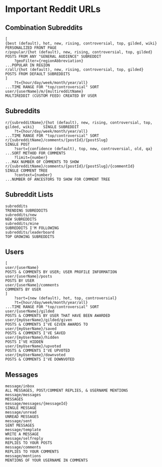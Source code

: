 Important Reddit URLs
=====================

Combination Subreddits
----------------------

	[
	{best (default), hot, new, rising, controversial, top, gilded, wiki}				PERSONALIZED FRONT PAGE
	r/popular/{hot (default), new, rising, controversial, top, gilded}					POSTS FROM ANY "GENERAL AUDIENCE" SUBREDDIT
		?geoFilter={regionAbbreviation}													...POPULAR IN REGION
	r/all/{hot (default), new, rising, controversial, top, gilded} 						POSTS FROM DEFAULT SUBREDDITS
	]
		?t={hour/day/week/month/year/all}													...TIME RANGE FOR "top/controversial" SORT
	user/{userName}/m/{multiredditName}												MULTIREDDIT (CUSTOM FEED) CREATED BY USER

Subreddits
----------

	r/{subredditName}/{hot (default), new, rising, controversial, top, gilded, wiki}	SINGLE SUBREDDIT
		?t={hour/day/week/month/year/all} 													...TIME RANGE FOR "top/controversial" SORT
	r/{subredditName}/comments/{postId}/{postSlug}									SINGLE POST
		?sort={confidence (default), top, new, controversial, old, qa}						...SORT METHOD FOR COMMENTS
		?limit={number}																		...MAX NUMBER OF COMMENTS TO SHOW
	r/{subredditName}/comments/{postId}/{postSlug}/{commentId}						SINGLE COMMENT TREE
		?context={number}																	...NUMBER OF ANCESTORS TO SHOW FOR COMMENT TREE

Subreddit Lists
---------------

	subreddits																			TRENDING SUBREDDITS
	subreddits/new																		NEW SUBREDDITS
	subreddits/mine																		SUBREDDITS I'M FOLLOWING
	subreddits/leaderboard																TOP GROWING SUBREDDITS

Users
-----

	[
	user/{userName}																	POSTS & COMMENTS BY USER; USER PROFILE INFORMATION
	user/{userName}/posts																POSTS BY USER
	user/{userName}/comments															COMMENTS BY USER
	]
		?sort={new (default), hot, top, controversial}
		?t={hour/day/week/month/year/all}													...TIME RANGE FOR "top/controversial" SORT
	user/{userName}/gilded																POSTS & COMMENTS BY USER THAT HAVE BEEN AWARDED
	user/{myUserName}/gilded/given													POSTS & COMMENTS I'VE GIVEN AWARDS TO
	user/{myUserName}/saved															POSTS & COMMENTS I'VE SAVED
	user/{myUserName}/hidden															POSTS I'VE HIDDEN
	user/{myUserName}/upvoted															POSTS & COMMENTS I'VE UPVOTED
	user/{myUserName}/downvoted														POSTS & COMMENTS I'VE DOWNVOTED

Messages
--------

	message/inbox																		ALL MESSAGES, POST/COMMENT REPLIES, & USERNAME MENTIONS
	message/messages																	MESSAGES
	message/messages/{messageId}														SINGLE MESSAGE
	message/unread																		UNREAD MESSAGES
	message/sent																		SENT MESSAGES
	message/template																		WRITE A MESSAGE
	message/selfreply																	REPLIES TO YOUR POSTS
	message/comments																	REPLIES TO YOUR COMMENTS
	message/mentions																	MENTIONS OF YOUR USERNAME IN COMMENTS